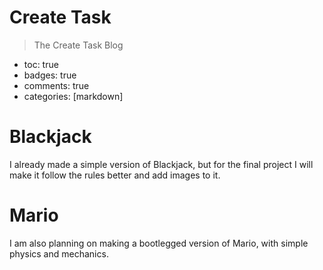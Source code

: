 # Create Task
> The Create Task Blog

- toc: true 
- badges: true
- comments: true
- categories: [markdown]


# Blackjack

I already made a simple version of Blackjack, but for the final project I will make it follow the rules better and add images to it.

# Mario

I am also planning on making a bootlegged version of Mario, with simple physics and mechanics.